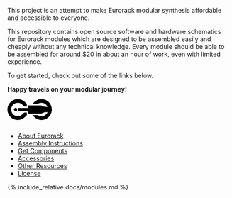 This project is an attempt to make Eurorack modular synthesis affordable and accessible to everyone.

This repository contains open source software and hardware schematics for Eurorack modules which are designed to be assembled easily and cheaply without any technical knowledge. Every module should be able to be assembled for around $20 in about an hour of work, even with limited experience.

To get started, check out some of the links below.

**Happy travels on your modular journey!**

<img src="images/logo_black.svg#gh-light-mode-only" width=100 style="width:100px;margin-bottom:10px;"/>
<img src="images/logo_white.svg#gh-dark-mode-only" width=100 style="display:none;"/>

<a style="display:none" href="https://quinnfreedman.github.io/modular">Go to the website to see more</a>

<h2 style="display:none">Links</h2>
<ul class="fm-index-links-container">
  <li>
    <a href="https://quinnfreedman.github.io/modular/docs/about-eurorack" class="fm-hidden-link fm-index-link">
      About Eurorack
    </a>
  </li>
  <li>
    <a href="https://quinnfreedman.github.io/modular/docs/assembly" class="fm-hidden-link fm-index-link">
      Assembly Instructions
    </a>
  </li>
  <li>
    <a href="https://quinnfreedman.github.io/modular/docs/components" class="fm-hidden-link fm-index-link">
      Get Components
    </a>
  </li>
  <li>
    <a href="https://quinnfreedman.github.io/modular/docs/peripherals" class="fm-hidden-link fm-index-link">
      Accessories
    </a>
  </li>
  <li>
    <a href="https://quinnfreedman.github.io/modular/docs/appendixn" class="fm-hidden-link fm-index-link">
      Other Resources
    </a>
  </li>
  <li>
    <a href="https://quinnfreedman.github.io/modular/docs/license" class="fm-hidden-link fm-index-link">
      License
    </a>
  </li>
</ul>

<h2 style="display:none">Modules</h2>
<ul style="display:none">
  <li><a href="https://quinnfreedman.github.io/modular/modules/Clock">Clock</a></li>
  <li><a href="https://quinnfreedman.github.io/modular/modules/Envelope">Envelope</a></li>
  <li><a href="https://quinnfreedman.github.io/modular/modules/RNG">RNG</a></li>
  <li><a href="https://quinnfreedman.github.io/modular/modules/OffsetAtten">Offset/Atten</a></li>
  <li><a href="https://quinnfreedman.github.io/modular/modules/Mixer">Mixer</a></li>
  <li><a href="https://quinnfreedman.github.io/modular/modules/Output">Output</a></li>
</ul>

{% include_relative docs/modules.md %}
